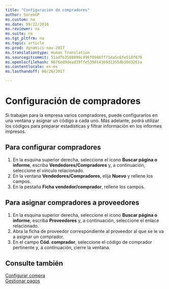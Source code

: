 ```yaml
---
title: "Configuración de compradores"
author: SorenGP
ms.custom: na
ms.date: 09/22/2016
ms.reviewer: na
ms.suite: na
ms.tgt_pltfrm: na
ms.topic: article
ms.prod: dynamics-nav-2017
ms.translationtype: Human Translation
ms.sourcegitcommit: 51adfb3588099c496f0946ff71da5c6fe518f070
ms.openlocfilehash: 0676ed9dead39ffe539014369d1355db30d3261a
ms.contentlocale: es-es
ms.lasthandoff: 06/26/2017

---
```


# <a name="how-to-set-up-purchasers"></a>Configuración de compradores
Si trabajan para la empresa varios compradores, puede configurarlos en una ventana y asignar un código a cada uno. Más adelante, podrá utilizar los códigos para preparar estadísticas y filtrar información en los informes impresos.

## <a name="to-set-up-purchasers"></a>Para configurar compradores
1. En la esquina superior derecha, seleccione el icono **Buscar página o informe**, escriba **Vendedores/Compradores** y, a continuación, seleccione el vínculo relacionado.
2. En la ventana **Vendedores/Compradores**, elija **Nuevo** y rellene los campos.
3. En la pestaña **Ficha vendedor/comprador**, rellene los campos.

## <a name="to-assign-purchasers-to-vendors"></a>Para asignar compradores a proveedores
1. En la esquina superior derecha, seleccione el icono **Buscar página o informe**, escriba **Proveedores** y, a continuación, seleccione el enlace relacionado.
2. Abra la ficha de proveedor correspondiente al proveedor al que se le va a asignar un comprador.
3. En el campo **Cód. comprador**, seleccione el código de comprador pertinente y, a continuación, cierre la ventana.

## <a name="see-also"></a>Consulte también
[Configurar compra](purchasing-setup-purchasing.md)  
[Gestionar pagos](payables-manage-payables.md)


